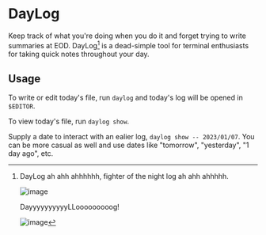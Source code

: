# DayLog

Keep track of what you're doing when you do it and forget trying to write summaries at EOD. DayLog[^1] is a dead-simple tool for terminal enthusiasts for taking quick notes throughout your day.

## Usage

To write or edit today's file, run `daylog` and today's log will be opened in `$EDITOR`.

To view today's file, run `daylog show`.

Supply a date to interact with an ealier log, `daylog show -- 2023/01/07`. You can be more casual as well and use dates like "tomorrow", "yesterday", "1 day ago", etc.

[^1]: DayLog ah ahh ahhhhhh, fighter of the night log ah ahh ahhhhh.

    ![image](https://github.com/notnmeyer/daylog-cli/assets/672246/fa27a3ec-8044-4813-bfb0-3494eab97a98)

    DayyyyyyyyyyLLooooooooog!
    
    ![image](https://github.com/notnmeyer/daylog-cli/assets/672246/949b7eee-aa63-484a-a366-231462ac9563)
